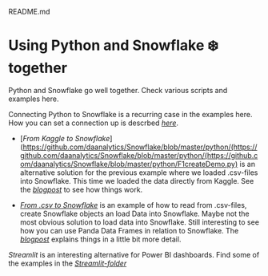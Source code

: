 README.md

# Using Python and Snowflake ❄️ together

Python and Snowflake go well together. Check various scripts and examples here.

Connecting Python to Snowflake is a recurring case in the examples here. How you can set a connection up is descrbed [*here*](https://github.com/daanalytics/Snowflake/blob/master/python/SF_connect_Py2SF.md).

- [*From Kaggle to Snowflake*](https://github.com/daanalytics/Snowflake/blob/master/python/(https://github.com/daanalytics/Snowflake/blob/master/python/(https://github.com/daanalytics/Snowflake/blob/master/python/F1createDemo.py) is an alternative solution for the previous example where we loaded .csv-files into Snowflake. This time we loaded the data directly from Kaggle. See the [*blogpost*](https://daanalytics.medium.com/from-kaggle-to-snowflake-feebae94ad2a) to see how things work.   

- [*From .csv to Snowflake*](https://github.com/daanalytics/Snowflake/blob/master/python/F1createDemo.py) is an example of how to read from .csv-files, create Snowflake objects an load Data into Snowflake. Maybe not the most obvious solution to load data into Snowflake. Still interesting to see how you can use Panda Data Frames in relation to Snowflake. The [*blogpost*](https://daanalytics.medium.com/from-csv-to-snowflake-46889eabbad6) explains things in a little bit more detail. 

*Streamlit* is an interesting alternative for Power BI dashboards. Find some of the examples in the [*Streamlit-folder*](https://github.com/daanalytics/Snowflake/blob/master/python/streamlit/)
